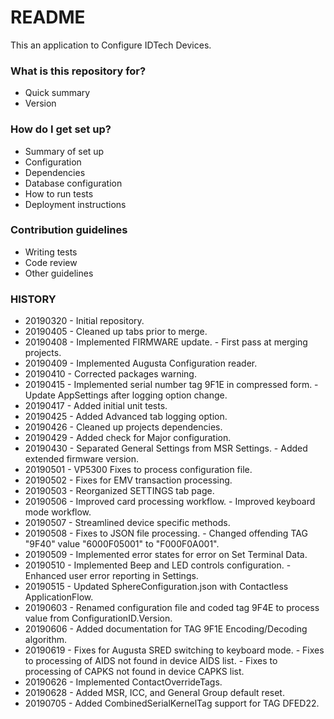 # README #

This an application to Configure IDTech Devices.

### What is this repository for? ###

* Quick summary
* Version

### How do I get set up? ###

* Summary of set up
* Configuration
* Dependencies
* Database configuration
* How to run tests
* Deployment instructions

### Contribution guidelines ###

* Writing tests
* Code review
* Other guidelines

### HISTORY ###

* 20190320 - Initial repository.
* 20190405 - Cleaned up tabs prior to merge.
* 20190408 - Implemented FIRMWARE update.
           - First pass at merging projects.
* 20190409 - Implemented Augusta Configuration reader.
* 20190410 - Corrected packages warning.
* 20190415 - Implemented serial number tag 9F1E in compressed form.
           - Update AppSettings after logging option change.
* 20190417 - Added initial unit tests.
* 20190425 - Added Advanced tab logging option.
* 20190426 - Cleaned up projects dependencies.
* 20190429 - Added check for Major configuration.
* 20190430 - Separated General Settings from MSR Settings.
           - Added extended firmware version.
* 20190501 - VP5300 Fixes to process configuration file.
* 20190502 - Fixes for EMV transaction processing.
* 20190503 - Reorganized SETTINGS tab page.
* 20190506 - Improved card processing workflow.
           - Improved keyboard mode workflow.
* 20190507 - Streamlined device specific methods.
* 20190508 - Fixes to JSON file processing.
           - Changed offending TAG "9F40" value "6000F05001" to "F000F0A001".
* 20190509 - Implemented error states for error on Set Terminal Data.
* 20190510 - Implemented Beep and LED controls configuration.
           - Enhanced user error reporting in Settings.
* 20190515 - Updated SphereConfiguration.json with Contactless ApplicationFlow.
* 20190603 - Renamed configuration file and coded tag 9F4E to process value from ConfigurationID.Version.
* 20190606 - Added documentation for TAG 9F1E Encoding/Decoding algorithm.
* 20190619 - Fixes for Augusta SRED switching to keyboard mode.
           - Fixes to processing of AIDS not found in device AIDS list.
           - Fixes to processing of CAPKS not found in device CAPKS list.
* 20190626 - Implemented ContactOverrideTags.
* 20190628 - Added MSR, ICC, and General Group default reset.
* 20190705 - Added CombinedSerialKernelTag support for TAG DFED22.
